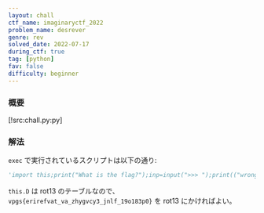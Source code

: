 ```yaml
---
layout: chall
ctf_name: imaginaryctf_2022
problem_name: desrever
genre: rev
solved_date: 2022-07-17
during_ctf: true
tag: [python]
fav: false
difficulty: beginner
---
```


### 概要

[!src:chall.py:py]

### 解法

`exec` で実行されているスクリプトは以下の通り:

```py
'import this;print("What is the flag?");inp=input(">>> ");print(("wrong","correct")["".join([this.d[_] if _ not in "{}_0123456789" else _ for _ in inp])=="vpgs{erirefvat_va_zhygvcy3_jnlf_19o183p0}"])'
```

`this.D` は rot13 のテーブルなので、`vpgs{erirefvat_va_zhygvcy3_jnlf_19o183p0}` を rot13 にかければよい。
